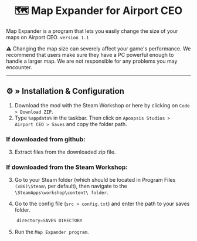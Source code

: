 <h1 align="center">
 🗺️ Map Expander for Airport CEO
</h1>

<!--# [OUTDATED - NO MORE UPDATE ]-->

Map Expander is a program that lets you easily change the size of your maps on Airport CEO. `version 1.1`

⚠️ Changing the map size can severely affect your game's performance. We recommend that users make sure they have a PC powerful enough to handle a larger map. We are not responsible for any problems you may encounter.

---

## ⚙ » Installation & Configuration

1. Download the mod with the Steam Workshop or here by clicking on `Code > Download ZIP`.
2. Type `%appdata%` in the taskbar. Then click on `Apoapsis Studios > Airport CEO > Saves` and copy the folder path. 

### If downloaded from github:
3. Extract files from the downloaded zip file.

### If downloaded from the Steam Workshop:
3. Go to your Steam folder (which should be located in Program Files `(x86)\Steam\` per default), then navigate to the `\SteamApps\workshop\content\ folder`.

4. Go to the config file (`src > config.txt`) and enter the path to your saves folder.

```js
    directory=SAVES DIRECTORY
```

5. Run the `Map Expander program`.
